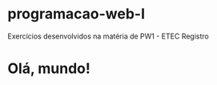 # programacao-web-I
 Exercícios desenvolvidos na matéria de PW1 - ETEC Registro
<h1>Olá, mundo!</h1>
